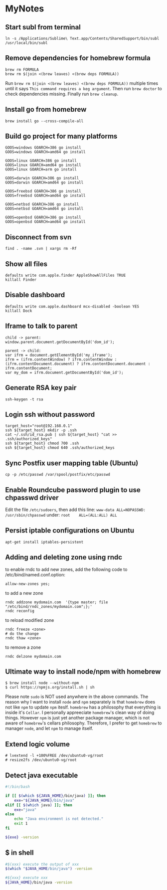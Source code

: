 MyNotes
=======

Start subl from terminal
---
`ln -s /Applications/Sublime\ Text.app/Contents/SharedSupport/bin/subl /usr/local/bin/subl`

Remove dependencies for homebrew formula
---
```
brew rm FORMULA
brew rm $(join <(brew leaves) <(brew deps FORMULA))
```
Run `brew rm $(join <(brew leaves) <(brew deps FORMULA))` multiple times until it says `This command requires a keg argument`. Then run `brew doctor` to check dependencies missing. Finally run `brew cleanup`.

Install go from homebrew
---
`brew install go --cross-compile-all`

Build go project for many platforms
---
```
GOOS=windows GOARCH=386 go install
GOOS=windows GOARCH=amd64 go install

GOOS=linux GOARCH=386 go install
GOOS=linux GOARCH=amd64 go install
GOOS=linux GOARCH=arm go install

GOOS=darwin GOARCH=386 go install
GOOS=darwin GOARCH=amd64 go install

GOOS=freebsd GOARCH=386 go install
GOOS=freebsd GOARCH=amd64 go install

GOOS=netbsd GOARCH=386 go install
GOOS=netbsd GOARCH=amd64 go install

GOOS=openbsd GOARCH=386 go install
GOOS=openbsd GOARCH=amd64 go install
```

Disconnect from svn
---
`find . -name .svn | xargs rm -Rf`

Show all files
---
```
defaults write com.apple.finder AppleShowAllFiles TRUE
killall Finder
```

Disable dashboard
---
```
defaults write com.apple.dashboard mcx-disabled -boolean YES
killall Dock
```

Iframe to talk to parent
---
```
child -> parent: 
window.parent.document.getDocumentById('dom_id');  

parent -> child: 
var ifrm = document.getElementById('my_iframe');  
ifrm = (ifrm.contentWindow) ? ifrm.contentWindow : (ifrm.contentDocument.document) ? ifrm.contentDocument.document : ifrm.contentDocument;  
var my_dom = ifrm.document.getDocumentById('dom_id');  
```

Generate RSA key pair
---
`ssh-keygen -t rsa`

Login ssh without password
---
```
target_host="root@192.168.0.1"
ssh ${target_host} mkdir -p .ssh
cat ~/.ssh/id_rsa.pub | ssh ${target_host} "cat >> .ssh/authorized_keys"
ssh ${target_host} chmod 700 .ssh
ssh ${target_host} chmod 640 .ssh/authorized_keys
```

Sync Postfix user mapping table (Ubuntu)
---
`cp -p /etc/passwd /var/spool/postfix/etc/passwd`

Enable Roundcube password plugin to use chpasswd driver
---
Edit the file `/etc/sudoers`, then add this line:
`www-data ALL=NOPASSWD: /usr/sbin/chpasswd` under:
`root    ALL=(ALL:ALL) ALL`

Persist iptable configurations on Ubuntu
---
`apt-get install iptables-persistent`

Adding and deleting zone using rndc
---
to enable rndc to add new zones, add the following code to /etc/bind/named.conf.option:
```
allow-new-zones yes;
```
to add a new zone
```
rndc addzone mydomain.com  '{type master; file "/etc/bind/rndc_zones/mydomain.com";};'
rndc reconfig
```

to reload modified zone
```
rndc freeze <zone>
# do the change
rndc thaw <zone>
```

to remove a zone
```
rndc delzone mydomain.com
```

Ultimate way to install node/npm with homebrew
---
```
$ brew install node --without-npm
$ curl https://npmjs.org/install.sh | sh
```
Please note `sudo` is NOT used anywhere in the above commands. The reason why I want to install `node` and `npm` separately is that `homebrew` does not like `npm` to update `npm` iteslf. `homebrew` has a philosophy that everything is inside it's `Cellar`. I personally appreeciate `homebrew`'s clean way of doing things. However `npm` is just yet another package manager, which is not aware of `homebrew`'s cellars philosophy. Therefore, I prefer to get `homebrew` to manager `node`, and let `npm` to manage itself. 

Extend logic volume
---
```
# lvextend -l +100%FREE /dev/ubuntu0-vg/root
# resize2fs /dev/ubuntu0-vg/root 
```

Detect java executable
---
```bash
#!/bin/bash

if [[ $(which ${JAVA_HOME}/bin/java) ]]; then
	exe="${JAVA_HOME}/bin/java"
elif [[ $(which java) ]]; then
	exe="java"
else 
	echo "Java environment is not detected."
	exit 1
fi

${exe} -version
```

$ in shell
---
```bash
#$(xxx) execute the output of xxx
$(which "$JAVA_HOME/bin/java") -version

#${xxx} execute xxx
${JAVA_HOME}/bin/java -version
```
